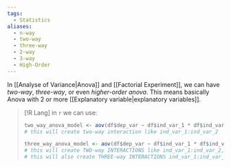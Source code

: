 ```yaml
---
tags:
  - Statistics
aliases:
  - n-way
  - two-way
  - three-way
  - 2-way
  - 3-way
  - High-Order
---
```

In [[Analyse of Variance|Anova]] and [[Factorial Experiment]], we can have *two-way*, *three-way*, or even *higher-order anova*. This means basically Anova with 2 or more [[Explanatory variable|explanatory variables]].

> [!R Lang]
> in `r` we can use:
> ```R
> two_way_anova_model <- aov(df$dep_var ~ df$ind_var_1 * df$ind_var_2)
> # this will create two-way interaction like ind_var_1:ind_var_2
> 
> three_way_anova_model <- aov(df$dep_var ~ df$ind_var_1 * df$ind_var_2 * df$ind_var_3)
> # this will create TWO-way INTERACTIONS like ind_var_1:ind_var_2, ind_var_1:ind_var_2 and ind_var_2:ind_var_3
> # this will also create THREE-way INTERACTIONS ind_var_1:ind_var_2:ind_var_3
>  ```

